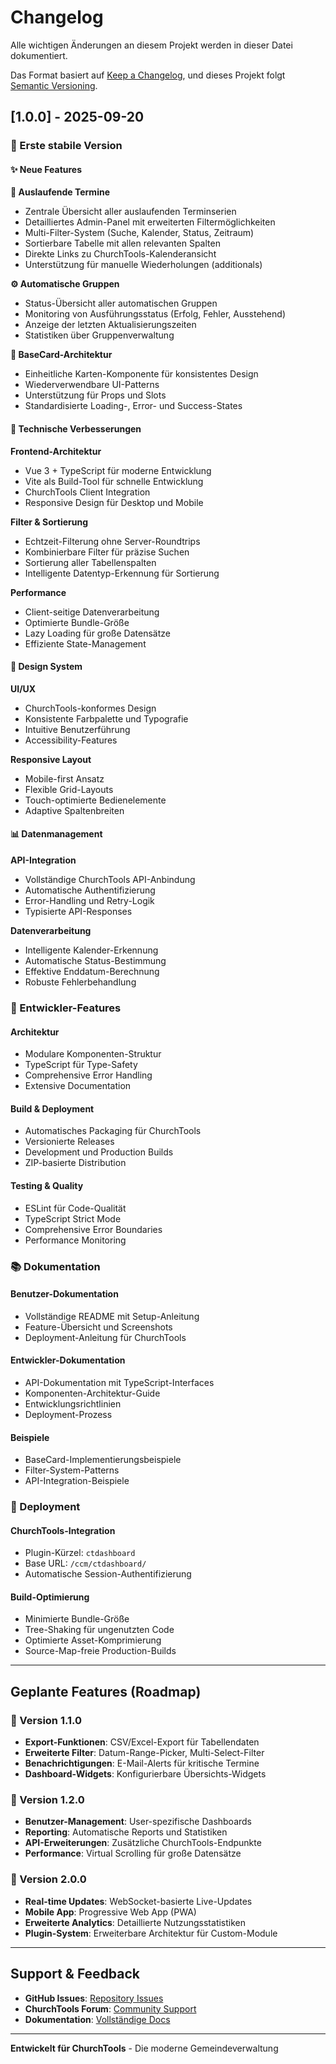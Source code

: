 # Changelog

Alle wichtigen Änderungen an diesem Projekt werden in dieser Datei dokumentiert.

Das Format basiert auf [Keep a Changelog](https://keepachangelog.com/de/1.0.0/),
und dieses Projekt folgt [Semantic Versioning](https://semver.org/spec/v2.0.0.html).

## [1.0.0] - 2025-09-20

### 🎉 Erste stabile Version

#### ✨ Neue Features

**📅 Auslaufende Termine**
- Zentrale Übersicht aller auslaufenden Terminserien
- Detailliertes Admin-Panel mit erweiterten Filtermöglichkeiten
- Multi-Filter-System (Suche, Kalender, Status, Zeitraum)
- Sortierbare Tabelle mit allen relevanten Spalten
- Direkte Links zu ChurchTools-Kalenderansicht
- Unterstützung für manuelle Wiederholungen (additionals)

**⚙️ Automatische Gruppen**
- Status-Übersicht aller automatischen Gruppen
- Monitoring von Ausführungsstatus (Erfolg, Fehler, Ausstehend)
- Anzeige der letzten Aktualisierungszeiten
- Statistiken über Gruppenverwaltung

**🎯 BaseCard-Architektur**
- Einheitliche Karten-Komponente für konsistentes Design
- Wiederverwendbare UI-Patterns
- Unterstützung für Props und Slots
- Standardisierte Loading-, Error- und Success-States

#### 🔧 Technische Verbesserungen

**Frontend-Architektur**
- Vue 3 + TypeScript für moderne Entwicklung
- Vite als Build-Tool für schnelle Entwicklung
- ChurchTools Client Integration
- Responsive Design für Desktop und Mobile

**Filter & Sortierung**
- Echtzeit-Filterung ohne Server-Roundtrips
- Kombinierbare Filter für präzise Suchen
- Sortierung aller Tabellenspalten
- Intelligente Datentyp-Erkennung für Sortierung

**Performance**
- Client-seitige Datenverarbeitung
- Optimierte Bundle-Größe
- Lazy Loading für große Datensätze
- Effiziente State-Management

#### 🎨 Design System

**UI/UX**
- ChurchTools-konformes Design
- Konsistente Farbpalette und Typografie
- Intuitive Benutzerführung
- Accessibility-Features

**Responsive Layout**
- Mobile-first Ansatz
- Flexible Grid-Layouts
- Touch-optimierte Bedienelemente
- Adaptive Spaltenbreiten

#### 📊 Datenmanagement

**API-Integration**
- Vollständige ChurchTools API-Anbindung
- Automatische Authentifizierung
- Error-Handling und Retry-Logik
- Typisierte API-Responses

**Datenverarbeitung**
- Intelligente Kalender-Erkennung
- Automatische Status-Bestimmung
- Effektive Enddatum-Berechnung
- Robuste Fehlerbehandlung

### 🔧 Entwickler-Features

#### Architektur
- Modulare Komponenten-Struktur
- TypeScript für Type-Safety
- Comprehensive Error Handling
- Extensive Documentation

#### Build & Deployment
- Automatisches Packaging für ChurchTools
- Versionierte Releases
- Development und Production Builds
- ZIP-basierte Distribution

#### Testing & Quality
- ESLint für Code-Qualität
- TypeScript Strict Mode
- Comprehensive Error Boundaries
- Performance Monitoring

### 📚 Dokumentation

#### Benutzer-Dokumentation
- Vollständige README mit Setup-Anleitung
- Feature-Übersicht und Screenshots
- Deployment-Anleitung für ChurchTools

#### Entwickler-Dokumentation
- API-Dokumentation mit TypeScript-Interfaces
- Komponenten-Architektur-Guide
- Entwicklungsrichtlinien
- Deployment-Prozess

#### Beispiele
- BaseCard-Implementierungsbeispiele
- Filter-System-Patterns
- API-Integration-Beispiele

### 🚀 Deployment

#### ChurchTools-Integration
- Plugin-Kürzel: `ctdashboard`
- Base URL: `/ccm/ctdashboard/`
- Automatische Session-Authentifizierung

#### Build-Optimierung
- Minimierte Bundle-Größe
- Tree-Shaking für ungenutzten Code
- Optimierte Asset-Komprimierung
- Source-Map-freie Production-Builds

---

## Geplante Features (Roadmap)

### 🔮 Version 1.1.0
- **Export-Funktionen**: CSV/Excel-Export für Tabellendaten
- **Erweiterte Filter**: Datum-Range-Picker, Multi-Select-Filter
- **Benachrichtigungen**: E-Mail-Alerts für kritische Termine
- **Dashboard-Widgets**: Konfigurierbare Übersichts-Widgets

### 🔮 Version 1.2.0
- **Benutzer-Management**: User-spezifische Dashboards
- **Reporting**: Automatische Reports und Statistiken
- **API-Erweiterungen**: Zusätzliche ChurchTools-Endpunkte
- **Performance**: Virtual Scrolling für große Datensätze

### 🔮 Version 2.0.0
- **Real-time Updates**: WebSocket-basierte Live-Updates
- **Mobile App**: Progressive Web App (PWA)
- **Erweiterte Analytics**: Detaillierte Nutzungsstatistiken
- **Plugin-System**: Erweiterbare Architektur für Custom-Module

---

## Support & Feedback

- **GitHub Issues**: [Repository Issues](https://github.com/ihr-username/ct-dashboard/issues)
- **ChurchTools Forum**: [Community Support](https://forum.church.tools)
- **Dokumentation**: [Vollständige Docs](./docs/)

---

**Entwickelt für ChurchTools** - Die moderne Gemeindeverwaltung